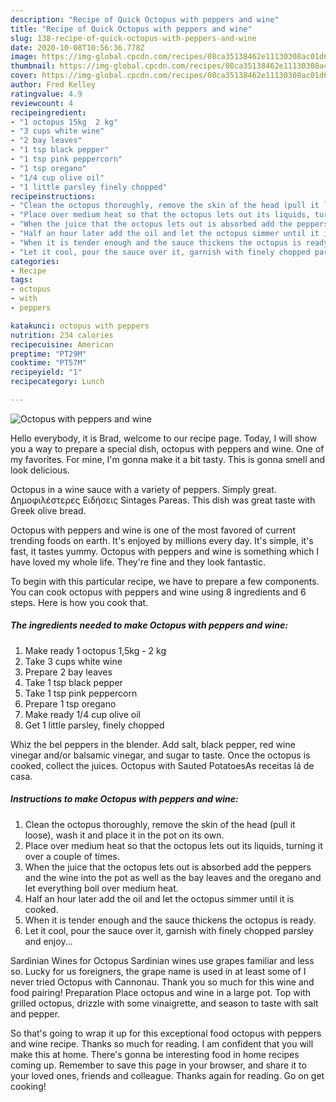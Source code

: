 ```yaml
---
description: "Recipe of Quick Octopus with peppers and wine"
title: "Recipe of Quick Octopus with peppers and wine"
slug: 138-recipe-of-quick-octopus-with-peppers-and-wine
date: 2020-10-08T10:56:36.778Z
image: https://img-global.cpcdn.com/recipes/08ca35138462e11130308ac01d6b5cd4/751x532cq70/octopus-with-peppers-and-wine-recipe-main-photo.jpg
thumbnail: https://img-global.cpcdn.com/recipes/08ca35138462e11130308ac01d6b5cd4/751x532cq70/octopus-with-peppers-and-wine-recipe-main-photo.jpg
cover: https://img-global.cpcdn.com/recipes/08ca35138462e11130308ac01d6b5cd4/751x532cq70/octopus-with-peppers-and-wine-recipe-main-photo.jpg
author: Fred Kelley
ratingvalue: 4.9
reviewcount: 4
recipeingredient:
- "1 octopus 15kg  2 kg"
- "3 cups white wine"
- "2 bay leaves"
- "1 tsp black pepper"
- "1 tsp pink peppercorn"
- "1 tsp oregano"
- "1/4 cup olive oil"
- "1 little parsley finely chopped"
recipeinstructions:
- "Clean the octopus thoroughly, remove the skin of the head (pull it loose), wash it and place it in the pot on its own."
- "Place over medium heat so that the octopus lets out its liquids, turning it over a couple of times."
- "When the juice that the octopus lets out is absorbed add the peppers and the wine into the pot as well as the bay leaves and the oregano and let everything boil over medium heat."
- "Half an hour later add the oil and let the octopus simmer until it is cooked."
- "When it is tender enough and the sauce thickens the octopus is ready."
- "Let it cool, pour the sauce over it, garnish with finely chopped parsley and enjoy..."
categories:
- Recipe
tags:
- octopus
- with
- peppers

katakunci: octopus with peppers 
nutrition: 234 calories
recipecuisine: American
preptime: "PT29M"
cooktime: "PT57M"
recipeyield: "1"
recipecategory: Lunch

---
```



![Octopus with peppers and wine](https://img-global.cpcdn.com/recipes/08ca35138462e11130308ac01d6b5cd4/751x532cq70/octopus-with-peppers-and-wine-recipe-main-photo.jpg)

Hello everybody, it is Brad, welcome to our recipe page. Today, I will show you a way to prepare a special dish, octopus with peppers and wine. One of my favorites. For mine, I'm gonna make it a bit tasty. This is gonna smell and look delicious.

Octopus in a wine sauce with a variety of peppers. Simply great. Δημοφιλέστερες Ειδήσεις Sintages Pareas. This dish was great taste with Greek olive bread.

Octopus with peppers and wine is one of the most favored of current trending foods on earth. It's enjoyed by millions every day. It's simple, it's fast, it tastes yummy. Octopus with peppers and wine is something which I have loved my whole life. They're fine and they look fantastic.


To begin with this particular recipe, we have to prepare a few components. You can cook octopus with peppers and wine using 8 ingredients and 6 steps. Here is how you cook that.

<!--inarticleads1-->

##### The ingredients needed to make Octopus with peppers and wine:

1. Make ready 1 octopus 1,5kg - 2 kg
1. Take 3 cups white wine
1. Prepare 2 bay leaves
1. Take 1 tsp black pepper
1. Take 1 tsp pink peppercorn
1. Prepare 1 tsp oregano
1. Make ready 1/4 cup olive oil
1. Get 1 little parsley, finely chopped


Whiz the bel peppers in the blender. Add salt, black pepper, red wine vinegar and/or balsamic vinegar, and sugar to taste. Once the octopus is cooked, collect the juices. Octopus with Sauted PotatoesAs receitas lá de casa. 

<!--inarticleads2-->

##### Instructions to make Octopus with peppers and wine:

1. Clean the octopus thoroughly, remove the skin of the head (pull it loose), wash it and place it in the pot on its own.
1. Place over medium heat so that the octopus lets out its liquids, turning it over a couple of times.
1. When the juice that the octopus lets out is absorbed add the peppers and the wine into the pot as well as the bay leaves and the oregano and let everything boil over medium heat.
1. Half an hour later add the oil and let the octopus simmer until it is cooked.
1. When it is tender enough and the sauce thickens the octopus is ready.
1. Let it cool, pour the sauce over it, garnish with finely chopped parsley and enjoy...


Sardinian Wines for Octopus Sardinian wines use grapes familiar and less so. Lucky for us foreigners, the grape name is used in at least some of I never tried Octopus with Cannonau. Thank you so much for this wine and food pairing! Preparation Place octopus and wine in a large pot. Top with grilled octopus, drizzle with some vinaigrette, and season to taste with salt and pepper. 

So that's going to wrap it up for this exceptional food octopus with peppers and wine recipe. Thanks so much for reading. I am confident that you will make this at home. There's gonna be interesting food in home recipes coming up. Remember to save this page in your browser, and share it to your loved ones, friends and colleague. Thanks again for reading. Go on get cooking!
